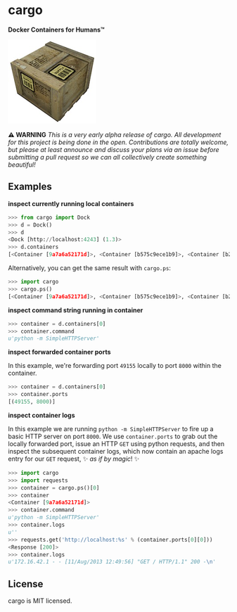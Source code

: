cargo
=====
**Docker Containers for Humans™**

![](supply_crate.jpg)

**:warning: WARNING** *This is a very early alpha release of cargo.  All development 
for this project is being done in the open.  Contributions are totally welcome, but 
please at least announce and discuss your plans via an issue before submitting a pull 
request so we can all collectively create something beautiful!*

## Examples

**inspect currently running local containers**

```python
>>> from cargo import Dock
>>> d = Dock()
>>> d 
<Dock [http://localhost:4243] (1.3)>
>>> d.containers
[<Container [9a7a6a52171d]>, <Container [b575c9ece1b9]>, <Container [b225c9398c4b]>]
```

Alternatively, you can get the same result with `cargo.ps`:

```python
>>> import cargo
>>> cargo.ps()
[<Container [9a7a6a52171d]>, <Container [b575c9ece1b9]>, <Container [b225c9398c4b]>]
```

**inspect command string running in container**

```python
>>> container = d.containers[0]
>>> container.command
u'python -m SimpleHTTPServer'
```

**inspect forwarded container ports**

In this example, we're forwarding port `49155` locally to port 
`8000` within the container.

```python
>>> container = d.containers[0]
>>> container.ports
[(49155, 8000)]
```

**inspect container logs**

In this example we are running `python -m SimpleHTTPServer` to fire up a basic HTTP 
server on port `8000`.  We use `container.ports` to grab out the locally forwarded port, 
issue an HTTP `GET` using python requests, and then inspect the subsequent container 
logs, which now contain an apache logs entry for our `GET` request, :sparkles: 
*as if by magic*! :sparkles:

```python
>>> import cargo
>>> import requests
>>> container = cargo.ps()[0]
>>> container
<Container [9a7a6a52171d]>
>>> container.command
u'python -m SimpleHTTPServer'
>>> container.logs
u''
>>> requests.get('http://localhost:%s' % (container.ports[0][0]))
<Response [200]>
>>> container.logs
u'172.16.42.1 - - [11/Aug/2013 12:49:56] "GET / HTTP/1.1" 200 -\n'
```

## License

cargo is MIT licensed.
